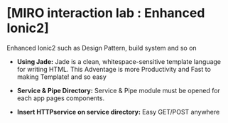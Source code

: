 # [MIRO interaction lab : Enhanced Ionic2]

Enhanced Ionic2 such as Design Pattern, build system and so on

* **Using Jade:** Jade is a clean, whitespace-sensitive template language for writing HTML.
This Adventage is more Productivity and Fast to making Template! and so easy

* **Service & Pipe Directory:** Service & Pipe module must be opened for each app pages components.

* **Insert HTTPservice on service directory:** Easy GET/POST anywhere
